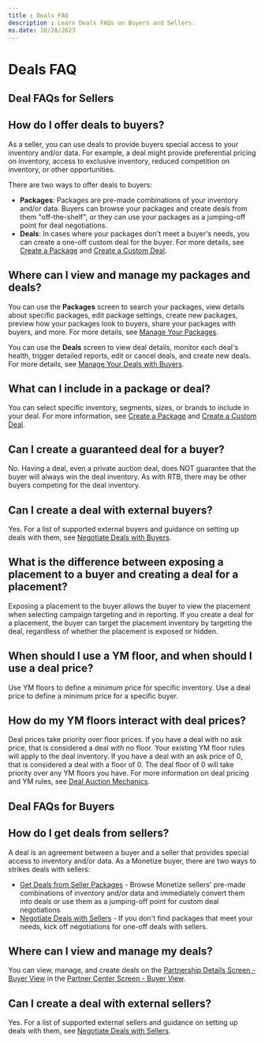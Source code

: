 ```yaml
---
title : Deals FAQ
description : Learn Deals FAQs on Buyers and Sellers.
ms.date: 10/28/2023
---
```



# Deals FAQ

## **Deal FAQs for Sellers**

## How do I offer deals to buyers?

As a seller, you can use deals to provide buyers special access to your
inventory and/or data. For example, a deal might provide preferential
pricing on inventory, access to exclusive inventory, reduced competition
on inventory, or other opportunities.

There are two ways to offer deals to buyers:

- **Packages**: Packages are pre-made combinations of your inventory
  and/or data. Buyers can browse your packages and create deals from
  them "off-the-shelf", or they can use your packages as a jumping-off
  point for deal negotiations.
- **Deals**: In cases where your packages don't meet a buyer's needs,
  you can create a one-off custom deal for the buyer. For more details,
  see [Create a Package](create-a-package.md)
  and [Create a Custom Deal](create-a-custom-deal.md).

## Where can I view and manage my packages and deals?

You can use the **Packages** screen to search your packages, view
details about specific packages, edit package settings, create new
packages, preview how your packages look to buyers, share your packages
with buyers, and more. For more details, see [Manage Your Packages](manage-your-packages.md).

You can use the **Deals** screen to view deal details, monitor each
deal's health, trigger detailed reports, edit or cancel deals, and
create new deals. For more details, see [Manage Your Deals with Buyers](manage-your-deals-with-buyers.md).

## What can I include in a package or deal?

You can select specific inventory, segments, sizes, or brands to include
in your deal. For more information, see
[Create a Package](create-a-package.md) and
[Create a Custom Deal](create-a-custom-deal.md).

## Can I create a guaranteed deal for a buyer?

No. Having a deal, even a private auction deal, does NOT guarantee that
the buyer will always win the deal inventory. As with RTB, there may be
other buyers competing for the deal inventory.

## Can I create a deal with external buyers?

Yes. For a list of supported external buyers and guidance on setting up
deals with them, see [Negotiate Deals with Buyers](negotiate-deals-with-buyers.md).

## What is the difference between exposing a placement to a buyer and creating a deal for a placement?

Exposing a placement to the buyer allows the buyer to view the placement
when selecting campaign targeting and in reporting. If you create a deal
for a placement, the buyer can target the placement inventory by
targeting the deal, regardless of whether the placement is exposed or
hidden.

## When should I use a YM floor, and when should I use a deal price?

Use YM floors to define a minimum price for specific inventory. Use a
deal price to define a minimum price for a specific buyer.

## How do my YM floors interact with deal prices?

Deal prices take priority over floor prices. If you have a deal with no
ask price, that is considered a deal with no floor. Your existing YM
floor rules will apply to the deal inventory. If you have a deal with an
ask price of 0, that is considered a deal with a floor of 0. The deal
floor of 0 will take priority over any YM floors you have. For more
information on deal pricing and YM rules, see [Deal Auction Mechanics](deal-auction-mechanics.md).

## **Deal FAQs for Buyers**

## How do I get deals from sellers?

A deal is an agreement between a buyer and a seller that provides
special access to inventory and/or data. As a Monetize buyer, there are
two ways to strikes deals with sellers:

- [Get Deals from Seller Packages](get-deals-from-seller-packages.md) - Browse Monetize sellers' pre-made
  combinations of inventory and/or data and immediately convert them
  into deals or use them as a jumping-off point for custom deal
  negotiations
- [Negotiate Deals with Sellers](negotiate-deals-with-sellers.md) - If you don't find packages that meet your needs,
  kick off negotiations for one-off deals with sellers.

## Where can I view and manage my deals?

You can view, manage, and create deals on the [Partnership Details Screen - Buyer View](partnership-details-screen-buyer-view.md) in the [Partner Center Screen - Buyer View](partner-center-screen-buyer-view.md).

## Can I create a deal with external sellers?

Yes. For a list of supported external sellers and guidance on setting up
deals with them, see [Negotiate Deals with Sellers](negotiate-deals-with-sellers.md).
